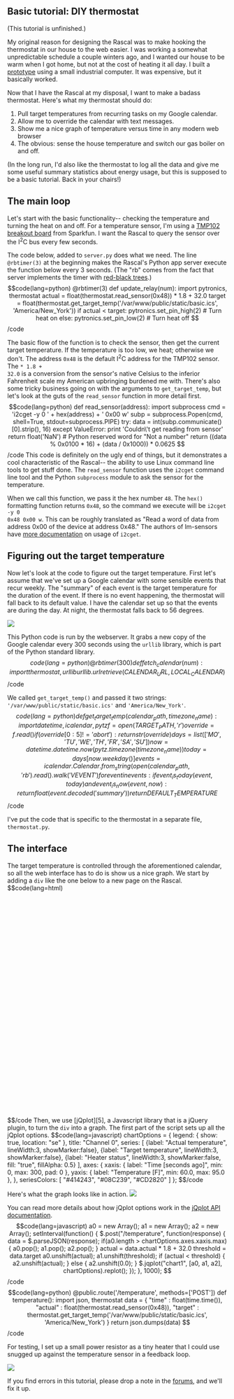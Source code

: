 ## Basic tutorial: DIY thermostat ##
(This tutorial is unfinished.)

My original reason for designing the Rascal was to make hooking the thermostat in our house to the web easier. I was working a somewhat unpredictable schedule a couple winters ago, and I wanted our house to be warm when I got home, but not at the cost of heating it all day. I built a [prototype][2] using a small industrial computer. It was expensive, but it basically worked.

Now that I have the Rascal at my disposal, I want to make a badass thermostat. Here's what my thermostat should do:

1. Pull target temperatures from recurring tasks on my Google calendar.
2. Allow me to override the calendar with text messages.
3. Show me a nice graph of temperature versus time in any modern web browser
4. The obvious: sense the house temperature and switch our gas boiler on and off.

(In the long run, I'd also like the thermostat to log all the data and give me some useful summary statistics about energy usage, but this is supposed to be a basic tutorial. Back in your chairs!)

## The main loop ##

Let's start with the basic functionality-- checking the temperature and turning the heat on and off. For a temperature sensor, I'm using a [TMP102 breakout board][3] from Sparkfun. I want the Rascal to query the sensor over the I<sup>2</sup>C bus every few seconds.

The code below, added to <code>server.py</code> does what we need. The line <code>@rbtimer(3)</code> at the beginning makes the Rascal's Python app server execute the function below every 3 seconds. (The "rb" comes from the fact that server implements the timer with [red-black trees][4].)
$$code(lang=python)
@rbtimer(3)
def update_relay(num):
    import pytronics, thermostat
    actual = float(thermostat.read_sensor(0x48)) * 1.8 + 32.0
    target = float(thermostat.get_target_temp('/var/www/public/static/basic.ics', 'America/New_York'))
    if actual < target:
        pytronics.set_pin_high(2) # Turn heat on
    else:
        pytronics.set_pin_low(2)  # Turn heat off
$$/code

The basic flow of the function is to check the sensor, then get the current target temperature. If the temperature is too low, we heat; otherwise we don't. The address <code>0x48</code> is the default I<sup>2</sup>C address for the TMP102 sensor. The <code>* 1.8 + 32.0</code> is a conversion from the sensor's native Celsius to the inferior Fahrenheit scale my American upbringing burdened me with. There's also some tricky business going on with the arguments to <code>get_target_temp</code>, but let's look at the guts of the <code>read_sensor</code> function in more detail first.
$$code(lang=python)
def read_sensor(address):
    import subprocess
    cmd = 'i2cget -y 0 ' + hex(address) + ' 0x00 w'
    subp = subprocess.Popen(cmd, shell=True, stdout=subprocess.PIPE)
    try: 
        data = int(subp.communicate()[0].strip(), 16)
    except ValueError:
        print 'Couldn\'t get reading from sensor'
        return float('NaN') # Python reserved word for "Not a number"
    return ((data % 0x0100 * 16) + (data / 0x1000)) * 0.0625
$$/code
This code is definitely on the ugly end of things, but it demonstrates a cool characteristic of the Rascal-- the ability to use Linux command line tools to get stuff done. The <code>read_sensor</code> function uses the <code>i2cget</code> command line tool and the Python <code>subprocess</code> module to ask the sensor for the temperature.

When we call this function, we pass it the hex number <code>48</code>. The <code>hex()</code> formatting function returns <code>0x48</code>, so the command we execute will be <code>i2cget -y 0 0x48 0x00 w</code>. This can be roughly translated as "Read a word of data from address 0x00 of the device at address 0x48." The authors of lm-sensors have [more documentation][7] on usage of <code>i2cget</code>.

## Figuring out the target temperature ##

Now let's look at the code to figure out the target temperature. First let's assume that we've set up a Google calendar with some sensible events that recur weekly. The "summary" of each event is the target temperature for the duration of the event. If there is no event happening, the thermostat will fall back to its default value. I have the calendar set up so that the events are during the day. At night, the thermostat falls back to 56 degrees.

<img class="span14" src="/img/google-calendar-as-thermostat.png">

This Python code is run by the webserver. It grabs a new copy of the Google calendar every 300 seconds using the <code>urllib</code> library, which is part of the Python standard library.
$$code(lang=python)
@rbtimer(300)
def fetch_calendar(num):
    import thermostat, urllib
    urllib.urlretrieve(CALENDAR_URL, LOCAL_CALENDAR)
$$/code

We called <code>get_target_temp()</code> and passed it two strings: <code>'/var/www/public/static/basic.ics'</code> and <code>'America/New_York'</code>.
$$code(lang=python)
def get_target_temp(calendar_path, timezone_name):
    import datetime, icalendar, pytz
    f = open(TARGET_PATH, 'r')
    override = f.read()
    if (override[0:5] != 'abort'):
        return str(override)
    days = list(['MO', 'TU', 'WE', 'TH', 'FR', 'SA', 'SU'])
    now = datetime.datetime.now(pytz.timezone(timezone_name))
    today = days[now.weekday()]
    events = icalendar.Calendar.from_string(open(calendar_path,'rb').read().walk('VEVENT')
    for event in events:
        if event_is_today(event, today) and event_is_now(event, now):
            return float(event.decoded('summary'))
    return DEFAULT_TEMPERATURE
$$/code

I've put the code that is specific to the thermostat in a separate file, <code>thermostat.py</code>.

## The interface ##

The target temperature is controlled through the aforementioned calendar, so all the web interface has to do is show us a nice graph. We start by adding a <code>div</code> like the one below to a new page on the Rascal. 
$$code(lang=html)
<div id="chart1" style="height:500px;width:900px;"></div>
$$/code
Then, we use [jQplot][5], a Javascript library that is a jQuery plugin, to turn the <code>div</code> into a graph. The first part of the script sets up all the jQplot options.
$$code(lang=javascript)
chartOptions = {
    legend: {
        show: true,
        location: "se" },
    title: "Channel 0",
    series: [
        {label: "Actual temperature", lineWidth:3, showMarker:false},
        {label: "Target temperature", lineWidth:3, showMarker:false},
        {label: "Heater status", lineWidth:3, showMarker:false, fill: "true", fillAlpha: 0.5}
    ],
    axes: {
        xaxis: {
            label: "Time [seconds ago]",
            min: 0,
            max: 300,
            pad: 0 },
        yaxis: {
            label: "Temperature [F]",
            min: 60.0,
            max: 95.0 },
    },
    seriesColors: [ "#414243", "#08C239", "#CD2820" ]
};
$$/code

Here's what the graph looks like in action.
<img class="span14" src="/img/thermostat-in-action.png">

You can read more details about how jQplot options work in the [jQplot API documentation][6].
$$code(lang=javascript)
a0 = new Array();
a1 = new Array();
a2 = new Array();
setInterval(function() {
    $.post("/temperature", function(response) {
        data = $.parseJSON(response);
        if(a0.length > chartOptions.axes.xaxis.max) {
            a0.pop();
            a1.pop();
            a2.pop();
        }
        actual = data.actual * 1.8 + 32.0
        threshold = data.target
        a0.unshift(actual);
        a1.unshift(threshold);
        if (actual < threshold) {
            a2.unshift(actual);
        } else {
            a2.unshift(0.0);
        }
        $.jqplot("chart1", [a0, a1, a2], chartOptions).replot();
    });
}, 1000);
$$/code
$$code(lang=python)
@public.route('/temperature', methods=['POST'])
def temperature():
    import json, thermostat
    data = {
        "time" : float(time.time()),
        "actual" : float(thermostat.read_sensor(0x48)),
        "target" : thermostat.get_target_temp('/var/www/public/static/basic.ics', 'America/New_York')
    }
    return json.dumps(data)
$$/code

For testing, I set up a small power resistor as a tiny heater that I could use snugged up against the temperature sensor in a feedback loop.

<img src="/img/tmp102-resistor-feedback-loop.jpg">

If you find errors in this tutorial, please drop a note in the [forums][1], and we'll fix it up.

[1]: /forum/
[2]: http://www.flickr.com/photos/pingswept/4361956125/in/photostream/
[3]: http://www.sparkfun.com/products/9418
[4]: http://en.wikipedia.org/wiki/Red%E2%80%93black_tree
[5]: http://www.jqplot.com/
[6]: http://www.jqplot.com/docs/files/jqPlotOptions-txt.html
[7]: http://www.lm-sensors.org/wiki/man/i2cget